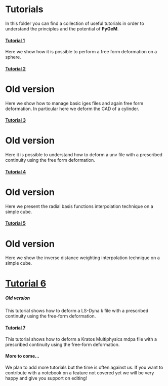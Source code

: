 # Tutorials

In this folder you can find a collection of useful tutorials in order to understand the principles and the potential of **PyGeM**.

#### [Tutorial 1](https://github.com/mathLab/PyGeM/blob/master/tutorials/tutorial-1-ffd.ipynb)
Here we show how it is possible to perform a free form deformation on a sphere.

#### [Tutorial 2](https://github.com/mathLab/PyGeM/blob/master/tutorials/tutorial-2-iges.ipynb)
# Old version
Here we show how to manage basic iges files and again free form deformation. In particular here we deform the CAD of a cylinder.

#### [Tutorial 3](https://github.com/mathLab/PyGeM/blob/master/tutorials/tutorial-3-unv.ipynb)
# Old version
Here it is possible to understand how to deform a unv file with a prescribed continuity using the free form deformation.

#### [Tutorial 4](https://github.com/mathLab/PyGeM/blob/master/tutorials/tutorial-4-rbf.ipynb)
# Old version
Here we present the radial basis functions interpolation technique on a simple cube.

#### [Tutorial 5](https://github.com/mathLab/PyGeM/blob/master/tutorials/tutorial-5-idw.ipynb)
# Old version
Here we show the inverse distance weighting interpolation technique on a simple cube.

# [Tutorial 6](https://github.com/mathLab/PyGeM/blob/master/tutorials/tutorial-6-k.ipynb)
##### Old version
This tutorial shows how to deform a LS-Dyna k file with a prescribed continuity using the free-form deformation.

#### [Tutorial 7](https://github.com/mathLab/PyGeM/blob/master/tutorials/tutorial-7-mdpa.ipynb)
This tutorial shows how to deform a Kratos Multiphysics mdpa file with a prescribed continuity using the free-form deformation.

#### More to come...
We plan to add more tutorials but the time is often against us. If you want to contribute with a notebook on a feature not covered yet we will be very happy and give you support on editing!
